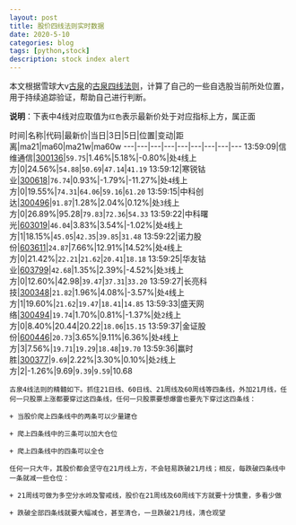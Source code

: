 ```yaml
---
layout: post
title: 股价四线法则实时数据
date: 2020-5-10
categories: blog
tags: [python,stock]
description: stock index alert
---
```



本文根据雪球大v[古泉](https://xueqiu.com/u/7148646888)的[古泉四线法则](https://xueqiu.com/7148646888/130498192)，计算了自己的一些自选股当前所处位置，用于持续追踪验证，帮助自己进行判断。

**说明**：下表中4线对应取值为`红色`表示最新价处于对应指标上方，属正面

时间|名称|代码|最新价|当日|3日|5日|位置|变动|距离|ma21|ma60|ma21w|ma60w
---|---|---|---|---|---|---|---|---
13:59:09|信维通信|[300136](https://xueqiu.com/S/SZ300136)|`59.75`|1.46%|5.18%|-0.80%|处`4`线上方|0|24.56%|`54.88`|`50.69`|`47.14`|`41.19`
13:59:12|寒锐钴业|[300618](https://xueqiu.com/S/SZ300618)|`76.74`|0.93%|-1.79%|-11.27%|处`4`线上方|0|19.55%|`74.31`|`64.06`|`59.16`|`61.20`
13:59:15|中科创达|[300496](https://xueqiu.com/S/SZ300496)|`91.87`|1.28%|2.04%|0.12%|处`3`线上方|0|26.89%|95.28|`79.83`|`72.36`|`54.33`
13:59:22|中科曙光|[603019](https://xueqiu.com/S/SH603019)|`46.04`|3.83%|3.54%|-1.02%|处`4`线上方|1|18.15%|`45.05`|`42.35`|`39.85`|`31.48`
13:59:22|诺力股份|[603611](https://xueqiu.com/S/SH603611)|`24.87`|7.66%|12.91%|14.52%|处`4`线上方|0|21.42%|`22.21`|`21.62`|`20.41`|`18.18`
13:59:25|华友钴业|[603799](https://xueqiu.com/S/SH603799)|`42.68`|1.35%|2.39%|-4.52%|处`3`线上方|0|12.60%|42.98|`39.47`|`37.31`|`33.20`
13:59:27|长亮科技|[300348](https://xueqiu.com/S/SZ300348)|`21.82`|1.96%|4.08%|-3.57%|处`4`线上方|1|19.60%|`21.62`|`19.47`|`18.41`|`14.85`
13:59:33|盛天网络|[300494](https://xueqiu.com/S/SZ300494)|`19.74`|1.70%|0.81%|-1.37%|处`2`线上方|0|8.40%|20.44|20.22|`18.06`|`15.15`
13:59:37|金证股份|[600446](https://xueqiu.com/S/SH600446)|`20.73`|3.65%|9.11%|6.36%|处`4`线上方|3|7.56%|`19.71`|`19.29`|`18.48`|`19.70`
13:59:36|赢时胜|[300377](https://xueqiu.com/S/SZ300377)|`9.69`|2.22%|3.30%|0.10%|处`2`线上方|2|-1.26%|9.69|`9.39`|`9.59`|10.68

```
古泉4线法则的精髓如下。抓住21日线、60日线、21周线及60周线等四条线，外加21月线，任何一只股票上涨都要穿过这四条线，任何一只股票要想爆雷也要先下穿过这四条线：

+ 当股价爬上四条线中的两条可以少量建仓

+ 爬上四条线中的三条可以加大仓位

+ 爬上四条线中的四条可以全仓

任何一只大牛，其股价都会坚守在21月线上方，不会轻易跌破21月线；相反，每跌破四条线中一条就减一些仓位：

+ 21周线可做为多空分水岭及警戒线，股价在21周线及60周线下方就要十分慎重，多看少做

+ 跌破全部四条线就要大幅减仓，甚至清仓，一旦跌破21月线，清仓观望
```